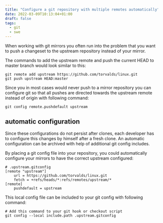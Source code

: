 ```yaml
---
title: "Configure a git repository with multiple remotes automatically"
date: 2022-03-09T10:13:04+01:00
draft: false
tags: 
  - git
  - swe
---
```


When working with git mirrors you often run into the problem that you want to push a changeset to the upstream repository instead of your mirror.

The commands to add the upstream remote and push the current HEAD to master branch would look similar to this:

```
git remote add upstream https://github.com/torvalds/linux.git
git push upstream HEAD:master
```

Since you in most cases would never push to a mirror repository you can configure git so that all pushes are directed towards the upstream remote instead of origin with following command:

```
git config remote.pushdefault upstream
```

## automatic configuration

Since these configurations do not persist after clones, each developer has to configure this changes by himself after a fresh clone. An automatic configuration can be archived with help of additional git config includes.

By placing a git config file into your repository, you could automatically configure your mirrors to have the correct upstream configured:

```
# .upstream.gitconfig
[remote "upstream"]
	url = https://github.com/torvalds/linux.git
	fetch = +refs/heads/*:refs/remotes/upstream/*
[remote]
	pushdefault = upstream	
```

This local config file can be included to your git config with following command:
 
```
# Add this command to your git hook or checkout script
git config --local include.path .upstream.gitconfig
```